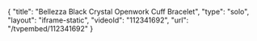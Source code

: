 {
    "title": "Bellezza Black Crystal Openwork Cuff Bracelet",
    "type": "solo",
    "layout": "iframe-static",
    "videoId": "112341692",
    "url": "\/tvpembed\/112341692"
}